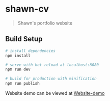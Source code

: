 # shawn-cv

> Shawn's portfolio website

## Build Setup

``` bash
# install dependencies
npm install

# serve with hot reload at localhost:8080
npm run dev

# build for production with minification
npm run publish
```

Website demo can be viewed at [Website-demo](https://shawn3298317.github.io/CV-website/docs/index.html)
